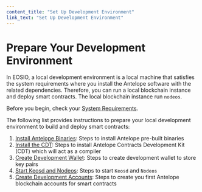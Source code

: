 ```yaml
---
content_title: "Set Up Development Environment"
link_text: "Set Up Development Environment"
---
```


# Prepare Your Development Environment

In EOSIO, a local development environment is a local machine that satisfies the system requirements where you install the Antelope software with the related dependencies. Therefore, you can run a local blockchain instance and deploy smart contracts. The local blockchain instance run `nodeos`. 

Before you begin, check your [System Requirements](05_system_requirements.md).

The following list provides instructions to prepare your local development environment to build and deploy smart contracts:

1. [Install Antelope Binaries](10_installing-eosio-binaries.md): Steps to install Antelope pre-built binaries
2. [Install the CDT](20_installing-eosiocdt.md): Steps to install Antelope Contracts Development Kit (CDT) which will act as a compiler
3. [Create Development Wallet](30_development-wallet.md): Steps to create development wallet to store key pairs 
4. [Start Keosd and Nodeos](40_start-nodeos-keosd.md): Steps to start `Keosd` and `Nodeos` 
5. [Create Development Accounts](50_create-dev-accounts.md): Steps to create you first Antelope blockchain accounts for smart contracts
